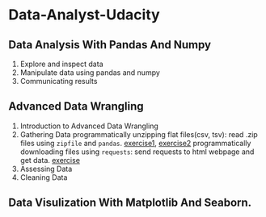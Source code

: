 # Data-Analyst-Udacity

## Data Analysis With Pandas And Numpy

1. Explore and inspect data
2. Manipulate data using pandas and numpy
3. Communicating results

## Advanced Data Wrangling

1. Introduction to Advanced Data Wrangling
2. Gathering Data
   programmatically unzipping flat files(csv, tsv): read .zip files using `zipfile` and `pandas`. [exercise1](L2_Flat%Files_Demo.ipynb), [exercise2](Exercise%-%Download%and%Load%Flat%Files%-%Starter.ipynb)
   programmatically downloading files using `requests`: send requests to html webpage and get data. [exercise](L2Demo-ProgrammaticallyDownloadFiles.ipynb)
4. Assessing Data
5. Cleaning Data

## Data Visulization With Matplotlib And Seaborn.
